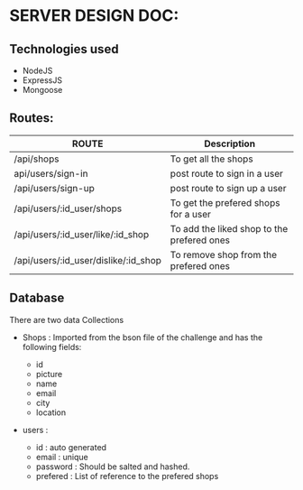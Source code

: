# SERVER DESIGN DOC:

## Technologies used
- NodeJS
- ExpressJS
- Mongoose

## Routes:
| ROUTE | Description |
| --- | --- |
|/api/shops| To get all the shops|
|api/users/sign-in|post route to sign in a user|
|/api/users/sign-up|post route to sign up a user|
|/api/users/:id_user/shops|To get the prefered shops for a user|
|/api/users/:id_user/like/:id_shop|To add the liked shop to the prefered ones|
|/api/users/:id_user/dislike/:id_shop|To remove  shop from the prefered ones|

## Database
There are two data Collections
* Shops : Imported from the bson file of the challenge and has the following fields:
    * id 
    * picture
    * name
    * email
    * city 
    * location

* users : 
    * id : auto generated
    * email : unique
    * password : Should be salted and hashed.
    * prefered : List of reference to the prefered shops
